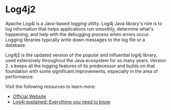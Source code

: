# Log4j2

Apache Log4j is a Java-based logging utility. Log4j Java library's role is to log information that helps applications run smoothly, determine what's happening, and help with the debugging process when errors occur. Logging libraries typically write down messages to the log file or a database.

Log4j2 is the updated version of the popular and influential log4j library, used extensively throughout the Java ecosystem for so many years. Version 2. x keeps all the logging features of its predecessor and builds on that foundation with some significant improvements, especially in the area of performance.

Visit the following resources to learn more:

- [Official Website](https://logging.apache.org/log4j/2.x/manual/configuration.html)
- [Log4j explained: Everything you need to know](https://www.techtarget.com/whatis/feature/Log4j-explained-Everything-you-need-to-know)
